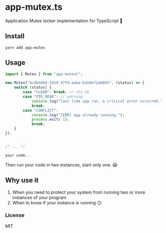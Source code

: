 # app-mutex.ts
Application Mutex locker implementation for TypeScript 🐢


## Install

`yarn add app-mutex`

## Usage

```TypeScript
import { Mutex } from "app-mutext";

new Mutex("4cdb4d66-2d29-47fd-adaa-b2e8e72a6803", (status) => {
    switch (status) {
        case "CLEAR": break; // its ok
        case "PID_DEAD": // warning
            console.log("last time app ran, a critical error occurred.")
            break;
        case "CONFLICT":
            console.log("[ERR] app already running.");
            process.exit(-1);
            break;
    }
});


/* ... */

your code...

```
Then run your code in two instances, start only one. 😱



## Why use it

1. When you need to protect your system from running two or more instances of your program
2. When to know if your instance is running 😏

### License 
MIT

